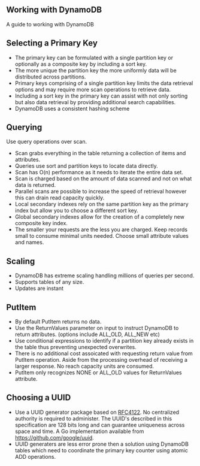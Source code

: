 ## Working with DynamoDB

A guide to working with DynamoDB

## Selecting a Primary Key

- The primary key can be formulated with a single partition key or optionally as a composite key by including a sort key.
- The more unique the partition key the more uniformly data will be distributed across partitions.
- Primary keys comprising of a single partition key limits the data retrieval options and may require more scan operations to retrieve data.
- Including a sort key in the primary key can assist with not only sorting but also data retrieval by providing additional search capabilities.
- DynamoDB uses a consistent hashing scheme

## Querying

Use query operations over scan.

- Scan grabs everything in the table returning a collection of items and attributes.
- Queries use sort and partition keys to locate data directly.
- Scan has O(n) performance as it needs to iterate the entire data set.
- Scan is charged based on the amount of data scanned and not on what data is returned.
- Parallel scans are possible to increase the speed of retrieval however this can drain read capacity quickly.
- Local secondary indexes rely on the same partition key as the primary index but allow you to choose a different sort key.
- Global secondary indexes allow for the creation of a completely new composite key index.
- The smaller your requests are the less you are charged. Keep records small to consume minimal units needed. Choose small attribute values and names.

## Scaling

- DynamoDB has extreme scaling handling millions of queries per second.
- Supports tables of any size.
- Updates are instant

## PutItem

- By default PutItem returns no data.
- Use the ReturnValues parameter on input to instruct DynamoDB to return attributes. (options include ALL_OLD, ALL_NEW etc)
- Use conditional expressions to identify if a partition key already exists in the table thus preventing unexpected overwrites.
- There is no additional cost assoicated with requesting return value from PutItem operation. Aside from the processing overhead of receiving a larger response. No reach capacity units are consumed.
- PutItem only recognizes NONE or ALL_OLD values for ReturnValues attribute.

## Choosing a UUID

- Use a UUID generator package based on [RFC4122](https://www.rfc-editor.org/rfc/rfc4122.html). No centralized authority is required to administer. The UUID's described in this specification are 128 bits long and can guarantee uniqueness across space and time. A Go implementation available from https://github.com/google/uuid.
- UUID generaters are less error prone then a solution using DynamoDB tables which need to coordinate the primary key counter using atomic ADD operations.
